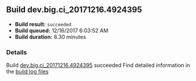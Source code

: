## Build dev.big.ci_20171216.4924395
- **Build result:** `succeeded`
- **Build queued:** 12/16/2017 6:03:52 AM
- **Build duration:** 8.30 minutes
### Details
Build [dev.big.ci_20171216.4924395](https://winappstudio.visualstudio.com/web/build.aspx?pcguid=a4ef43be-68ce-4195-a619-079b4d9834c2&builduri=vstfs%3a%2f%2f%2fBuild%2fBuild%2f24395) succeeded
Find detailed information in the [build log files](https://uwpctdiags.blob.core.windows.net/buildlogs/dev.big.ci_20171216.4924395_logs.zip)
